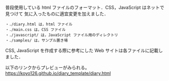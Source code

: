 普段使用している html ファイルのフォーマット．CSS，JavaScript はネットで見つけて
気に入ったものに適宜変更を加えました．

	・./diary.html は，html ファイル
	・./main.css は，CSS ファイル
	・./javascript/ は，JavaScript ファイル用のディレクトリ
  	・./samples/ は，サンプル置き場

CSS, JavaScript を作成する際に参考にした Web サイトは各ファイルに記載しました．

以下のリンクからプレビューがみられる。
https://koyo126.github.io/diary_template/diary.html
